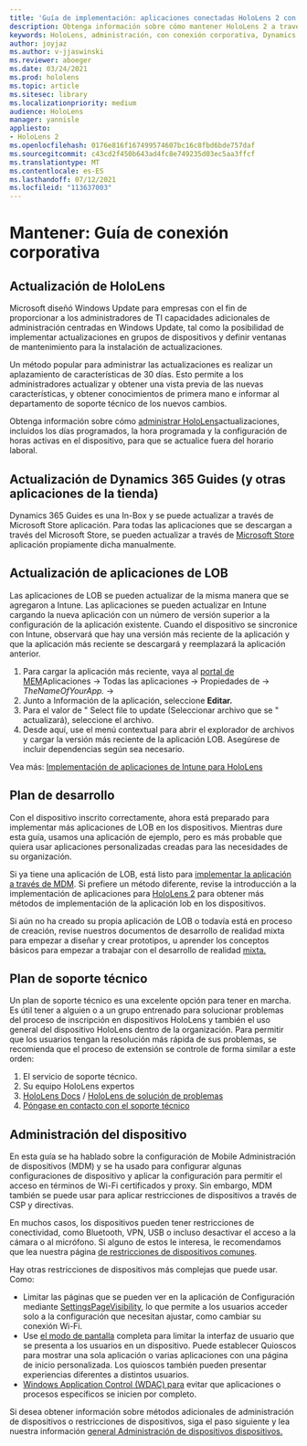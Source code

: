 ```yaml
---
title: 'Guía de implementación: aplicaciones conectadas HoloLens 2 con Dynamics 365 Guides - Mantener'
description: Obtenga información sobre cómo mantener HoloLens 2 a través de una red conectada corporativa con Dynamics 365 Guides.
keywords: HoloLens, administración, con conexión corporativa, Dynamics 365 Guides, AAD, Azure AD, MDM, Mobile Administración de dispositivos
author: joyjaz
ms.author: v-jjaswinski
ms.reviewer: aboeger
ms.date: 03/24/2021
ms.prod: hololens
ms.topic: article
ms.sitesec: library
ms.localizationpriority: medium
audience: HoloLens
manager: yannisle
appliesto:
- HoloLens 2
ms.openlocfilehash: 0176e816f167499574607bc16c8fbd6bde757daf
ms.sourcegitcommit: c43cd2f450b643ad4fc8e749235d03ec5aa3ffcf
ms.translationtype: MT
ms.contentlocale: es-ES
ms.lasthandoff: 07/12/2021
ms.locfileid: "113637003"
---
```

# <a name="maintain---corporate-connected-guide"></a>Mantener: Guía de conexión corporativa

## <a name="update-hololens"></a>Actualización de HoloLens

Microsoft diseñó Windows Update para empresas con el fin de proporcionar a los administradores de TI capacidades adicionales de administración centradas en Windows Update, tal como la posibilidad de implementar actualizaciones en grupos de dispositivos y definir ventanas de mantenimiento para la instalación de actualizaciones.

Un método popular para administrar las actualizaciones es realizar un aplazamiento de características de 30 días. Esto permite a los administradores actualizar y obtener una vista previa de las nuevas características, y obtener conocimientos de primera mano e informar al departamento de soporte técnico de los nuevos cambios.

Obtenga información sobre cómo [administrar HoloLens](/hololens/hololens-updates)actualizaciones, incluidos los días programados, la hora programada y la configuración de horas activas en el dispositivo, para que se actualice fuera del horario laboral.

## <a name="how-to-update-dynamics-365-guides-and-other-store-apps"></a>Actualización de Dynamics 365 Guides (y otras aplicaciones de la tienda)

Dynamics 365 Guides es una In-Box y se puede actualizar a través de Microsoft Store aplicación. Para todas las aplicaciones que se descargan a través del Microsoft Store, se pueden actualizar a través de [Microsoft Store](/hololens/holographic-store-apps#update-apps) aplicación propiamente dicha manualmente.

## <a name="how-to-update-lob-apps"></a>Actualización de aplicaciones de LOB

Las aplicaciones de LOB se pueden actualizar de la misma manera que se agregaron a Intune. Las aplicaciones se pueden actualizar en Intune cargando la nueva aplicación con un número de versión superior a la configuración de la aplicación existente. Cuando el dispositivo se sincronice con Intune, observará que hay una versión más reciente de la aplicación y que la aplicación más reciente se descargará y reemplazará la aplicación anterior.

1. Para cargar la aplicación más reciente, vaya al [portal de MEM](https://endpoint.microsoft.com/#home)Aplicaciones -> Todas las aplicaciones  ->   Propiedades de   ->  *TheNameOfYourApp.*  ->  
2. Junto a Información de la aplicación, seleccione **Editar.**
3. Para el valor de &quot; Select file to update (Seleccionar archivo que se &quot; actualizará), seleccione el archivo.
4. Desde aquí, use el menú contextual para abrir el explorador de archivos y cargar la versión más reciente de la aplicación LOB. Asegúrese de incluir dependencias según sea necesario.

Vea más: [Implementación de aplicaciones de Intune para HoloLens](/hololens/app-deploy-intune)

## <a name="development-plan"></a>Plan de desarrollo

Con el dispositivo inscrito correctamente, ahora está preparado para implementar más aplicaciones de LOB en los dispositivos. Mientras dure esta guía, usamos una aplicación de ejemplo, pero es más probable que quiera usar aplicaciones personalizadas creadas para las necesidades de su organización.

Si ya tiene una aplicación de LOB, está listo para [implementar la aplicación a través de MDM](/hololens/app-deploy-intune). Si prefiere un método diferente, revise la introducción a la implementación de aplicaciones para [HoloLens 2](/hololens/app-deploy-overview) para obtener más métodos de implementación de la aplicación lob en los dispositivos.

Si aún no ha creado su propia aplicación de LOB o todavía está en proceso de [](/windows/mixed-reality/design/design) creación, revise nuestros documentos de desarrollo de realidad mixta para empezar a diseñar y crear prototipos, u aprender los conceptos básicos para empezar a trabajar con el desarrollo de realidad [mixta.](/windows/mixed-reality/discover/get-started-with-mr)

## <a name="support-plan"></a>Plan de soporte técnico

Un plan de soporte técnico es una excelente opción para tener en marcha. Es útil tener a alguien o a un grupo entrenado para solucionar problemas del proceso de inscripción en dispositivos HoloLens y también el uso general del dispositivo HoloLens dentro de la organización. Para permitir que los usuarios tengan la resolución más rápida de sus problemas, se recomienda que el proceso de extensión se controle de forma similar a este orden:

1. El servicio de soporte técnico.
2. Su equipo HoloLens expertos
3. [HoloLens Docs](/hololens/)  /  [HoloLens de solución de problemas](/hololens/hololens-troubleshooting)
4. [Póngase en contacto con el soporte técnico](https://support.serviceshub.microsoft.com/supportforbusiness/create?sapId=e9391227-fa6d-927b-0fff-f96288631b8f)

## <a name="device-management"></a>Administración del dispositivo

En esta guía se ha hablado sobre la configuración de Mobile Administración de dispositivos (MDM) y se ha usado para configurar algunas configuraciones de dispositivo y aplicar la configuración para permitir el acceso en términos de Wi-Fi certificados y proxy. Sin embargo, MDM también se puede usar para aplicar restricciones de dispositivos a través de CSP y directivas.

En muchos casos, los dispositivos pueden tener restricciones de conectividad, como Bluetooth, VPN, USB o incluso desactivar el acceso a la cámara o al micrófono. Si alguno de estos le interesa, le recomendamos que lea nuestra página [de restricciones de dispositivos comunes](/hololens/hololens-common-device-restrictions).

Hay otras restricciones de dispositivos más complejas que puede usar. Como:

- Limitar las páginas que se pueden ver en la aplicación de Configuración mediante [SettingsPageVisibility](/hololens/settings-uri-list), lo que permite a los usuarios acceder solo a la configuración que necesitan ajustar, como cambiar su conexión Wi-Fi.
- Use [el modo de pantalla](/hololens/hololens-kiosk) completa para limitar la interfaz de usuario que se presenta a los usuarios en un dispositivo. Puede establecer Quioscos para mostrar una sola aplicación o varias aplicaciones con una página de inicio personalizada. Los quioscos también pueden presentar experiencias diferentes a distintos usuarios.
- [Windows Application Control (WDAC) para](/hololens/windows-defender-application-control-wdac) evitar que aplicaciones o procesos específicos se inicien por completo.

Si desea obtener información sobre métodos adicionales de administración de dispositivos o restricciones de dispositivos, siga el paso siguiente y lea nuestra información [general Administración de dispositivos dispositivos.](/hololens/hololens-csp-policy-overview)





